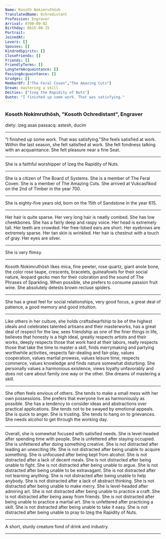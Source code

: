 ```yaml
---
Name: Kosoth Nokimruthösh
TranslatedName: Ochredistant
Profession: Engraver    
Arrival: 0700-09-02
Birthday: 0615-08-15
Portrait:
JoinedAt: 
Lovers: []
Spouses: []
KindredSpirits: []
CloseFriends: []
Friends: []
FriendlyTerms: []
LongtermAcquaintance: []
PassingAcquaintance: []
Grudges: []
MemberOf: ["The Feral Coven","The Amazing Cuts"]
Dream: mastering a skill
Deities: ["Izeg the Rapidity of Nuts"]
Quote: "I finished up some work. That was satisfying."
---
```


### Kosoth Nokimruthösh, "Kosoth Ochredistant", Engraver 
 
 diety: izeg asas
 passacq: astesh, ducim
 
***

"I finished up some work. That was satisfying."She feels satisfied at work. Within the last season, she felt satisfied at work. She felt fondness talking with an acquaintance. She felt pleasure near a fine Seat. 
***

She is a faithful worshipper of Izeg the Rapidity of Nuts. 
***

She is a citizen of The Board of Systems. She is a member of The Feral Coven. She is a member of The Amazing Cuts. She arrived at Vukcasfikod on the 2nd of Timber in the year 700. 
***

She is eighty-five years old, born on the 15th of Sandstone in the year 615. 
***

Her hair is quite sparse. Her very long hair is neatly combed. She has low cheekbones. She has a fairly deep and raspy voice. Her head is extremely tall. Her teeth are crowded. Her free-lobed ears are short. Her eyebrows are extremely sparse. Her tan skin is wrinkled. Her hair is chestnut with a touch of gray. Her eyes are silver. 
***

She is very flimsy. 
***

Kosoth Nokimruthösh likes mica, fine pewter, rose quartz, giant anole bone, the color rose taupe, crescents, bracelets, guineafowls for their social nature, leopard gecko men for their coloration and the sound of The Phrases of Sparkling. When possible, she prefers to consume passion fruit wine. She absolutely detests brown recluse spiders. 
***

She has a great feel for social relationships, very good focus, a great deal of patience, a good memory and good intuition. 
***

Like others in her culture, she holds craftsdwarfship to be of the highest ideals and celebrates talented artisans and their masterworks, has a great deal of respect for the law, sees friendship as one of the finer things in life, believes that honesty is a high ideal, greatly respects artists and their works, deeply respects those that work hard at their labors, really respects those that take the time to master a skill, finds merrymaking and partying worthwhile activities, respects fair-dealing and fair-play, values cooperation, values martial prowess, values leisure time, respects commerce, values knowledge and finds nature somewhat disturbing. She personally values a harmonious existence, views loyalty unfavorably and does not care about family one way or the other. She dreams of mastering a skill. 
***

She often feels envious of others. She tends to make a small mess with her own possessions. She prefers that everyone live as harmoniously as possible. She has a tendency to consider ideas and abstractions over practical applications. She tends not to be swayed by emotional appeals. She is quick to anger. She is trusting. She tends to hang on to grievances. She needs alcohol to get through the working day. 
***

Overall, she is somewhat focused with satisfied needs. She is level-headed after spending time with people. She is unfettered after staying occupied. She is unfettered after doing something creative. She is not distracted after leading an unexciting life. She is not distracted after being unable to acquire something. She is unfocused after being kept from alcohol. She is not distracted after a lack of decent meals. She is not distracted after being unable to fight. She is not distracted after being unable to argue. She is not distracted after being unable to be extravagant. She is not distracted after not learning anything. She is not distracted after being unable to help anybody. She is not distracted after a lack of abstract thinking. She is not distracted after being unable to make merry. She is level-headed after admiring art. She is not distracted after being unable to practice a craft. She is not distracted after being away from friends. She is not distracted after being unable to practice a martial art. She is unfettered after practicing a skill. She is not distracted after being unable to take it easy. She is not distracted after being unable to pray to Izeg the Rapidity of Nuts. 
***

A short, sturdy creature fond of drink and industry. 
***
